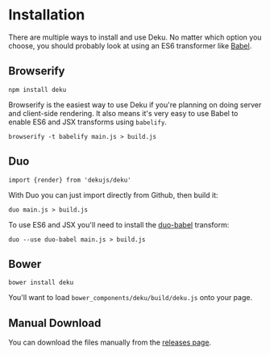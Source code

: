 # Installation

There are multiple ways to install and use Deku. No matter which option you choose, you should probably look at using an ES6 transformer like [Babel](https://babeljs.io).

## Browserify

```
npm install deku
```

Browserify is the easiest way to use Deku if you're planning on doing server and client-side rendering. It also means it's very easy to use Babel to enable ES6 and JSX transforms using `babelify`.

```
browserify -t babelify main.js > build.js
```

## Duo

```
import {render} from 'dekujs/deku'
```

With Duo you can just import directly from Github, then build it:

```
duo main.js > build.js
```

To use ES6 and JSX you'll need to install the [duo-babel](https://github.com/babel/duo-babel) transform:

```
duo --use duo-babel main.js > build.js
```

## Bower

```
bower install deku
```

You'll want to load `bower_components/deku/build/deku.js` onto your page.

## Manual Download

You can download the files manually from the [releases page](https://github.com/segmentio/deku/releases).
